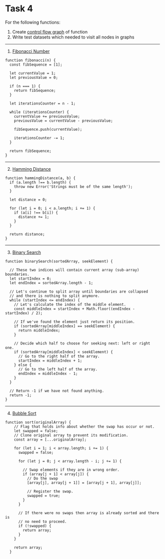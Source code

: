 # Task 4

For the following functions:
1) Create [control flow graph](https://en.wikipedia.org/wiki/Control-flow_graph) of function
2) Write test datasets which needed to visit all nodes in graphs

--------------------

1) [Fibonacci Number](https://github.com/trekhleb/javascript-algorithms/blob/master/src/algorithms/math/fibonacci/README.md)

```
function fibonacci(n) {
  const fibSequence = [1];

  let currentValue = 1;
  let previousValue = 0;

  if (n === 1) {
    return fibSequence;
  }

  let iterationsCounter = n - 1;

  while (iterationsCounter) {
    currentValue += previousValue;
    previousValue = currentValue - previousValue;

    fibSequence.push(currentValue);

    iterationsCounter -= 1;
  }

  return fibSequence;
}
```

--------------------

2) [Hamming Distance](https://github.com/trekhleb/javascript-algorithms/blob/master/src/algorithms/string/hamming-distance/README.md)


```
function hammingDistance(a, b) {
  if (a.length !== b.length) {
    throw new Error('Strings must be of the same length');
  }

  let distance = 0;

  for (let i = 0; i < a.length; i += 1) {
    if (a[i] !== b[i]) {
      distance += 1;
    }
  }

  return distance;
}
```
  
--------------------

3) [Binary Search](https://github.com/trekhleb/javascript-algorithms/blob/master/src/algorithms/search/binary-search/README.md)

```
function binarySearch(sortedArray, seekElement) {

  // These two indices will contain current array (sub-array) boundaries.
  let startIndex = 0;
  let endIndex = sortedArray.length - 1;

  // Let's continue to split array until boundaries are collapsed
  // and there is nothing to split anymore.
  while (startIndex <= endIndex) {
    // Let's calculate the index of the middle element.
    const middleIndex = startIndex + Math.floor((endIndex - startIndex) / 2);

    // If we've found the element just return its position.
    if (sortedArray[middleIndex] == seekElement) {
      return middleIndex;
    }

    // Decide which half to choose for seeking next: left or right one.
    if (sortedArray[middleIndex] < seekElement) {
      // Go to the right half of the array.
      startIndex = middleIndex + 1;
    } else {
      // Go to the left half of the array.
      endIndex = middleIndex - 1;
    }
  }

  // Return -1 if we have not found anything.
  return -1;
}
``` 
 
 
  
--------------------

4) [Bubble Sort](https://github.com/trekhleb/javascript-algorithms/blob/master/src/algorithms/sorting/bubble-sort/README.md)

```
function sort(originalArray) {
    // Flag that holds info about whether the swap has occur or not.
    let swapped = false;
    // Clone original array to prevent its modification.
    const array = [...originalArray];

    for (let i = 1; i < array.length; i += 1) {
      swapped = false;

      for (let j = 0; j < array.length - i; j += 1) {
      
        // Swap elements if they are in wrong order.
        if (array[j + 1] < array[j]) {
          // Do the swap
          [array[j], array[j + 1]] = [array[j + 1], array[j]];

          // Register the swap.
          swapped = true;
        }
      }

      // If there were no swaps then array is already sorted and there is
      // no need to proceed.
      if (!swapped) {
        return array;
      }
    }

    return array;
  }

```
